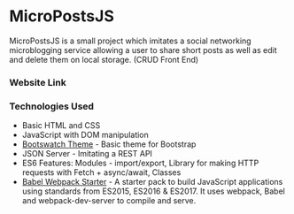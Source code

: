 # MicroPostsJS

MicroPostsJS is a small project which imitates a social networking microblogging service allowing a user to share short posts as well as edit and delete them on local storage. (CRUD Front End)

### Website Link 


### Technologies Used

* Basic HTML and CSS
* JavaScript with DOM manipulation
* [Bootswatch Theme](https://bootswatch.com/) - Basic theme for Bootstrap 
* JSON Server - Imitating a REST API 
* ES6 Features: Modules - import/export, Library for making HTTP requests with Fetch + async/await, Classes  
* [Babel Webpack Starter](https://github.com/bradtraversy/babel_webpack_starter) - A starter pack to build JavaScript applications using standards from ES2015, ES2016 & ES2017. It uses webpack, Babel and webpack-dev-server to compile and serve.

